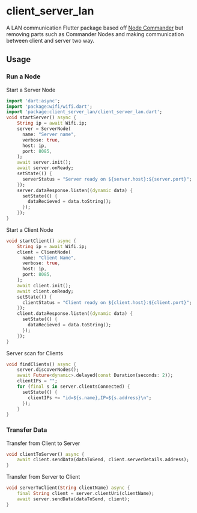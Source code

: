 # client_server_lan

A LAN communication Flutter package based off [Node Commander](https://github.com/synw/nodecommander) but removing parts such as Commander Nodes and making communication between client and server two way.

## Usage

### Run a Node

Start a Server Node

```dart
import 'dart:async';
import 'package:wifi/wifi.dart';
import 'package:client_server_lan/client_server_lan.dart';
void startServer() async {
    String ip = await Wifi.ip;
    server = ServerNode(
      name: "Server name",
      verbose: true,
      host: ip,
      port: 8085,
    );
    await server.init();
    await server.onReady;
    setState(() {
      serverStatus = "Server ready on ${server.host}:${server.port}";
    });
    server.dataResponse.listen((dynamic data) {
      setState(() {
        dataRecieved = data.toString();
      });
    });
}
```
Start a Client Node

```dart
void startClient() async {
    String ip = await Wifi.ip;
    client = ClientNode(
      name: "Client Name",
      verbose: true,
      host: ip,
      port: 8085,
    );
    await client.init();
    await client.onReady;
    setState(() {
      clientStatus = "Client ready on ${client.host}:${client.port}";
    });
    client.dataResponse.listen((dynamic data) {
      setState(() {
        dataRecieved = data.toString();
      });
    });
}
```
Server scan for Clients

```dart
void findClients() async {
    server.discoverNodes();
    await Future<dynamic>.delayed(const Duration(seconds: 2));
    clientIPs = "";
    for (final s in server.clientsConnected) {
      setState(() {
        clientIPs += "id=${s.name},IP=${s.address}\n";
      });
    }
}
```

### Transfer Data

Transfer from Client to Server

```dart
void clientToServer() async {
    await client.sendData(dataToSend, client.serverDetails.address);
}
```

Transfer from Server to Client

```dart
void serverToClient(String clientName) async {
    final String client = server.clientUri(clientName);
    await server.sendData(dataToSend, client);    
}
```
